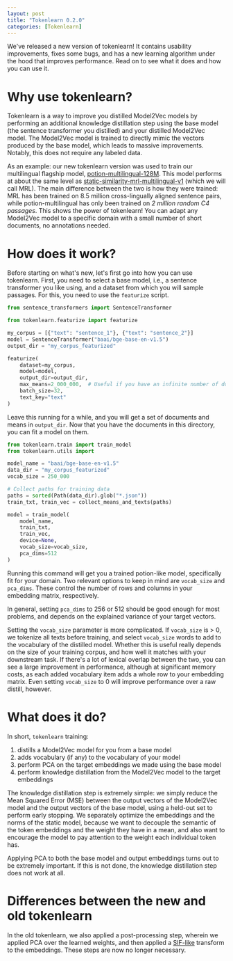 ```yaml
---
layout: post
title: "Tokenlearn 0.2.0"
categories: [Tokenlearn]
---
```


We've released a new version of tokenlearn! It contains usability improvements, fixes some bugs, and has a new learning algorithm under the hood that improves performance. Read on to see what it does and how you can use it.

# Why use tokenlearn?

Tokenlearn is a way to improve you distilled Model2Vec models by performing an additional knowledge distillation step using the base model (the sentence transformer you distilled) and your distilled Model2Vec model. The Model2Vec model is trained to directly mimic the vectors produced by the base model, which leads to massive improvements. Notably, this does not require any labeled data.

As an example: our new tokenlearn version was used to train our multilingual flagship model, [potion-multilingual-128M](https://huggingface.co/minishlab/potion-multilingual-128M). This model performs at about the same level as [static-similarity-mrl-multilingual-v1](https://huggingface.co/sentence-transformers/static-similarity-mrl-multilingual-v1) (which we will call MRL). The main difference between the two is how they were trained: MRL has been trained on 8.5 million cross-lingually aligned sentence pairs, while potion-multilingual has only been trained on _2 million random C4 passages_. This shows the power of tokenlearn! You can adapt any Model2Vec model to a specific domain with a small number of short documents, no annotations needed.

# How does it work?

Before starting on what's new, let's first go into how you can use tokenlearn. First, you need to select a base model, i.e., a sentence transformer you like using, and a dataset from which you will sample passages. For this, you need to use the `featurize` script.

```python
from sentence_transformers import SentenceTransformer

from tokenlearn.featurize import featurize

my_corpus = [{"text": "sentence_1"}, {"text": "sentence_2"}]
model = SentenceTransformer("baai/bge-base-en-v1.5")
output_dir = "my_corpus_featurized"

featurize(
    dataset=my_corpus,
    model=model,
    output_dir=output_dir,
    max_means=2_000_000,  # Useful if you have an infinite number of documents
    batch_size=32,
    text_key="text"
)

```

Leave this running for a while, and you will get a set of documents and means in `output_dir`. Now that you have the documents in this directory, you can fit a model on them.

```python
from tokenlearn.train import train_model
from tokenlearn.utils import 

model_name = "baai/bge-base-en-v1.5"
data_dir = "my_corpus_featurized"
vocab_size = 250_000

# Collect paths for training data
paths = sorted(Path(data_dir).glob("*.json"))
train_txt, train_vec = collect_means_and_texts(paths)

model = train_model(
    model_name, 
    train_txt, 
    train_vec, 
    device=None, 
    vocab_size=vocab_size, 
    pca_dims=512
)

```

Running this command will get you a trained potion-like model, specifically fit for your domain. Two relevant options to keep in mind are `vocab_size` and `pca_dims`. These control the number of rows and columns in your embedding matrix, respectively. 

In general, setting `pca_dims` to 256 or 512 should be good enough for most problems, and depends on the explained variance of your target vectors. 

Setting the `vocab_size` parameter is more complicated. If `vocab_size` is > 0, we tokenize all texts before training, and select `vocab_size` words to add to the vocabulary of the distilled model. Whether this is useful really depends on the size of your training corpus, and how well it matches with your downstream task. If there's a lot of lexical overlap between the two, you can see a large improvement in performance, although at significant memory costs, as each added vocabulary item adds a whole row to your embedding matrix. Even setting `vocab_size` to 0 will improve performance over a raw distill, however.

# What does it do?

In short, `tokenlearn` training:

1. distills a Model2Vec model for you from a base model
2. adds vocabulary (if any) to the vocabulary of your model
3. perform PCA on the target embeddings we made using the base model
4. perform knowledge distillation from the Model2Vec model to the target embeddings

The knowledge distillation step is extremely simple: we simply reduce the Mean Squared Error (MSE) between the output vectors of the Model2Vec model and the output vectors of the base model, using a held-out set to perform early stopping. We separately optimize the embeddings and the norms of the static model, because we want to decouple the semantic of the token embeddings and the weight they have in a mean, and also want to encourage the model to pay attention to the weight each individual token has.

Applying PCA to both the base model and output embeddings turns out to be extremely important. If this is not done, the knowledge distillation step does not work at all.

# Differences between the new and old tokenlearn

In the old tokenlearn, we also applied a post-processing step, wherein we applied PCA over the learned weights, and then applied a [SIF-like](https://openreview.net/pdf?id=SyK00v5xx) transform to the embeddings. These steps are now no longer necessary.

